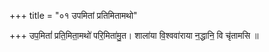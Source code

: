 +++
title = "०१ उपमितां प्रतिमितामथो"

+++
उप॒मितां॑ प्रति॒मिता॒मथो॑ परि॒मिता॑मु॒त। शाला॑या वि॒श्ववा॑राया न॒द्धानि॒ वि चृ॑तामसि ॥